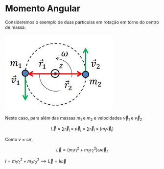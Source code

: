 # Momento Angular

Consideremos o exemplo de duas partículas em rotação em torno do centro de massa.

![Momento Angular](./img/momento-angular.jpg)

Neste caso, para além das massas $m_1$ e $m_2$ e velocidades $\overrightarrow{v}_1$ e $\overrightarrow{v}_2$

$$\overrightarrow{L}=\sum \overrightarrow{r}_i \times \overrightarrow{p}_i = \sum \overrightarrow{r}_i \times (m_i\overrightarrow{v}_i)$$

Como $v=\omega r$,

$$\overrightarrow{L}=(m_1r_1^2+m_2r_2^2)\omega \overrightarrow{e}_z$$

$I=m_1r_1^2 + m_2r_2^2 \implies \overrightarrow{L}=I\overrightarrow{\omega}$
